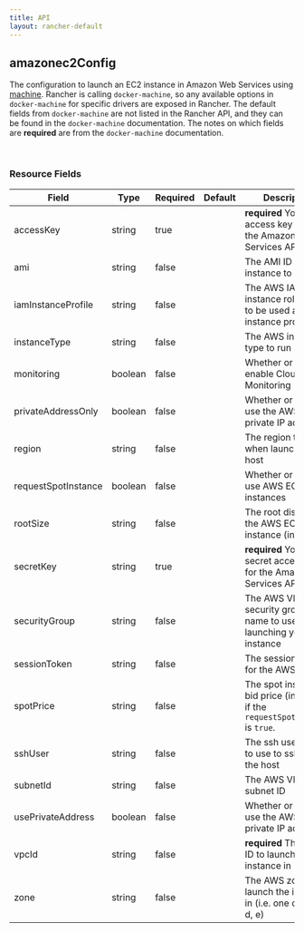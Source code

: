 ```yaml
---
title: API
layout: rancher-default
---
```


## amazonec2Config


The configuration to launch an EC2 instance in Amazon Web Services using [machine]({{site.baseurl}}/rancher/api/machine). Rancher is calling `docker-machine`, so any available options in `docker-machine` for specific drivers are exposed in Rancher. The default fields from `docker-machine` are not listed in the Rancher API, and they can be found in the `docker-machine` documentation. The notes on which fields are **required** are from the `docker-machine` documentation.

​​
### Resource Fields

Field | Type | Required | Default | Description
---|---|---|---|---
accessKey | string | true | <no value> | <strong>required</strong> Your access key id for the Amazon Web Services API
ami | string | false | <no value> | The AMI ID of the instance to use
iamInstanceProfile | string | false | <no value> | The AWS IAM instance role name to be used as the instance profile
instanceType | string | false | <no value> | The AWS instance type to run
monitoring | boolean | false | <no value> | Whether or not to enable CloudWatch Monitoring
privateAddressOnly | boolean | false | <no value> | Whether or not to use the AWS EC2 private IP address
region | string | false | <no value> | The region to use when launching the host
requestSpotInstance | boolean | false | <no value> | Whether or not to use AWS EC2 spot instances
rootSize | string | false | <no value> | The root disk size of the AWS EC2 instance (in GB)
secretKey | string | true | <no value> | <strong>required</strong> Your secret access key for the Amazon Web Services API
securityGroup | string | false | <no value> | The AWS VPC security group name to use when launching your instance
sessionToken | string | false | <no value> | The session token for the AWS API
spotPrice | string | false | <no value> | The spot instance bid price (in dollars) if the `requestSpotInstance` is `true`.
sshUser | string | false | <no value> | The ssh username to use to ssh into the host
subnetId | string | false | <no value> | The AWS VPC subnet ID
usePrivateAddress | boolean | false | <no value> | Whether or not to use the AWS EC2 private IP address
vpcId | string | false | <no value> | <strong>required</strong> The VPC ID to launch the instance in
zone | string | false | <no value> | The AWS zone to launch the instance in (i.e. one of a, b, c, d, e)

